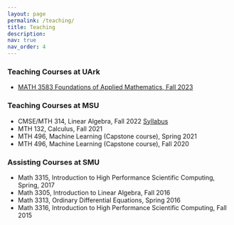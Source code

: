 ```yaml
---
layout: page
permalink: /teaching/
title: Teaching
description: 
nav: true
nav_order: 4
---
```


### Teaching Courses at UArk
* [MATH 3583 Foundations of Applied Mathematics, Fall 2023](/teaching/math-3583/) 

### Teaching Courses at MSU
* CMSE/MTH 314, Linear Algebra, Fall 2022 <a href="../assets/pdf/syllabus_MTH314.pdf" target="_blank" rel="noopener noreferrer" class="float-right">Syllabus</a>
* MTH 132, Calculus, Fall 2021
* MTH 496, Machine Learning (Capstone course), Spring 2021
* MTH 496, Machine Learning (Capstone course), Fall 2020

### Assisting Courses at SMU
* Math 3315, Introduction to High Performance Scientific Computing, Spring, 2017
* Math 3305, Introduction to Linear Algebra, Fall 2016
* Math 3313, Ordinary Differential Equations, Spring 2016
* Math 3316, Introduction to High Performance Scientific Computing, Fall 2015
